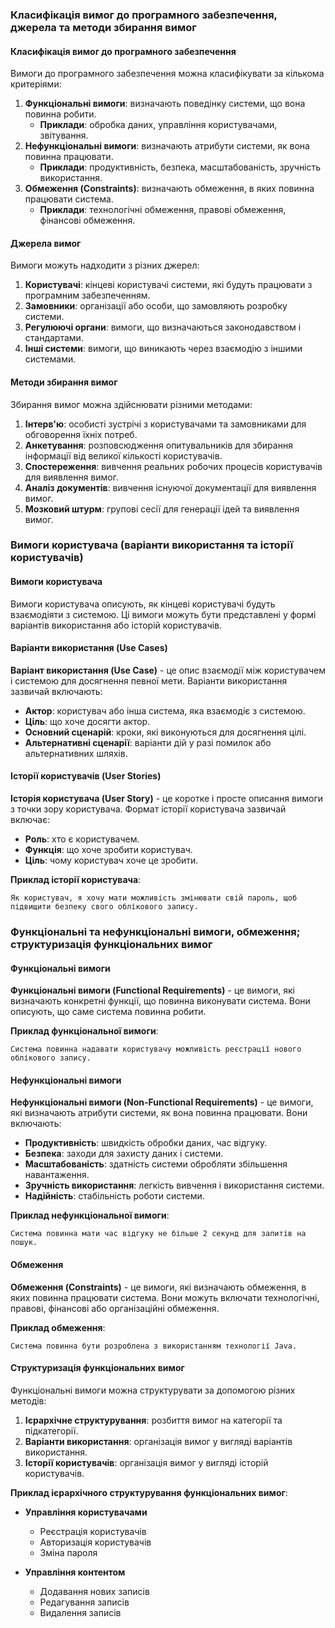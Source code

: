 
### Класифікація вимог до програмного забезпечення, джерела та методи збирання вимог

#### Класифікація вимог до програмного забезпечення

Вимоги до програмного забезпечення можна класифікувати за кількома критеріями:

1. **Функціональні вимоги**: визначають поведінку системи, що вона повинна робити.
    - **Приклади**: обробка даних, управління користувачами, звітування.
2. **Нефункціональні вимоги**: визначають атрибути системи, як вона повинна працювати.
    - **Приклади**: продуктивність, безпека, масштабованість, зручність використання.
3. **Обмеження (Constraints)**: визначають обмеження, в яких повинна працювати система.
    - **Приклади**: технологічні обмеження, правові обмеження, фінансові обмеження.

#### Джерела вимог

Вимоги можуть надходити з різних джерел:
1. **Користувачі**: кінцеві користувачі системи, які будуть працювати з програмним забезпеченням.
2. **Замовники**: організації або особи, що замовляють розробку системи.
3. **Регулюючі органи**: вимоги, що визначаються законодавством і стандартами.
4. **Інші системи**: вимоги, що виникають через взаємодію з іншими системами.

#### Методи збирання вимог

Збирання вимог можна здійснювати різними методами:
1. **Інтерв'ю**: особисті зустрічі з користувачами та замовниками для обговорення їхніх потреб.
2. **Анкетування**: розповсюдження опитувальників для збирання інформації від великої кількості користувачів.
3. **Спостереження**: вивчення реальних робочих процесів користувачів для виявлення вимог.
4. **Аналіз документів**: вивчення існуючої документації для виявлення вимог.
5. **Мозковий штурм**: групові сесії для генерації ідей та виявлення вимог.

### Вимоги користувача (варіанти використання та історії користувачів)

#### Вимоги користувача

Вимоги користувача описують, як кінцеві користувачі будуть взаємодіяти з системою. Ці вимоги можуть бути представлені у формі варіантів використання або історій користувачів.

#### Варіанти використання (Use Cases)

**Варіант використання (Use Case)** - це опис взаємодії між користувачем і системою для досягнення певної мети. Варіанти використання зазвичай включають:

- **Актор**: користувач або інша система, яка взаємодіє з системою.
- **Ціль**: що хоче досягти актор.
- **Основний сценарій**: кроки, які виконуються для досягнення цілі.
- **Альтернативні сценарії**: варіанти дій у разі помилок або альтернативних шляхів.

#### Історії користувачів (User Stories)

**Історія користувача (User Story)** - це коротке і просте описання вимоги з точки зору користувача. Формат історії користувача зазвичай включає:

- **Роль**: хто є користувачем.
- **Функція**: що хоче зробити користувач.
- **Ціль**: чому користувач хоче це зробити.

**Приклад історії користувача**:

`Як користувач, я хочу мати можливість змінювати свій пароль, щоб підвищити безпеку свого облікового запису.`

### Функціональні та нефункціональні вимоги, обмеження; структуризація функціональних вимог

#### Функціональні вимоги

**Функціональні вимоги (Functional Requirements)** - це вимоги, які визначають конкретні функції, що повинна виконувати система. Вони описують, що саме система повинна робити.

**Приклад функціональної вимоги**:

`Система повинна надавати користувачу можливість реєстрації нового облікового запису.`

#### Нефункціональні вимоги

**Нефункціональні вимоги (Non-Functional Requirements)** - це вимоги, які визначають атрибути системи, як вона повинна працювати. Вони включають:

- **Продуктивність**: швидкість обробки даних, час відгуку.
- **Безпека**: заходи для захисту даних і системи.
- **Масштабованість**: здатність системи обробляти збільшення навантаження.
- **Зручність використання**: легкість вивчення і використання системи.
- **Надійність**: стабільність роботи системи.

**Приклад нефункціональної вимоги**:

`Система повинна мати час відгуку не більше 2 секунд для запитів на пошук.`

#### Обмеження

**Обмеження (Constraints)** - це вимоги, які визначають обмеження, в яких повинна працювати система. Вони можуть включати технологічні, правові, фінансові або організаційні обмеження.

**Приклад обмеження**:

`Система повинна бути розроблена з використанням технології Java.`

#### Структуризація функціональних вимог

Функціональні вимоги можна структурувати за допомогою різних методів:

1. **Ієрархічне структурування**: розбиття вимог на категорії та підкатегорії.
2. **Варіанти використання**: організація вимог у вигляді варіантів використання.
3. **Історії користувачів**: організація вимог у вигляді історій користувачів.

**Приклад ієрархічного структурування функціональних вимог**:

- **Управління користувачами**
    
    - Реєстрація користувачів
    - Авторизація користувачів
    - Зміна пароля
- **Управління контентом**
    
    - Додавання нових записів
    - Редагування записів
    - Видалення записів